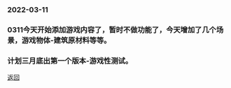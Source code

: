 ### 2022-03-11 ###



### 0311今天开始添加游戏内容了，暂时不做功能了，今天增加了几个场景，游戏物体-建筑原材料等等。


### 计划三月底出第一个版本-游戏性测试。




[返回](./)











